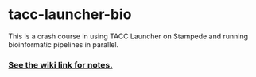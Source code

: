 tacc-launcher-bio
=================

This is a crash course in using TACC Launcher on Stampede and running bioinformatic pipelines in parallel.

### [See the wiki link for notes.](https://github.com/kmhernan/tacc-launcher-bio/wiki)
